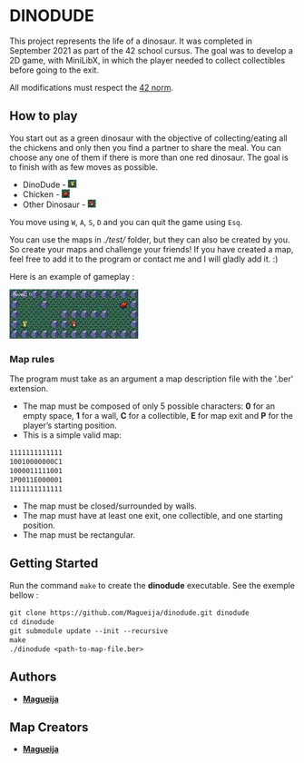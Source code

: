 # DINODUDE

This project represents the life of a dinosaur. It was completed in September 2021 as part of the 42 school cursus. The goal was to develop a 2D game, with MiniLibX, in which the player needed to collect collectibles before going to the exit.

All modifications must respect the [42 norm](https://github.com/42School/norminette/blob/master/pdf/en.norm.pdf).

## How to play

You start out as a green dinosaur with the objective of collecting/eating all the chickens and only then you find a partner to share the meal. You can choose any one of them if there is more than one red dinosaur. The goal is to finish with as few moves as possible.

  - DinoDude - <img alt="DinoDude" width="3%" src="https://github.com/Magueija/dinodude/blob/main/sprite/dino_right.png" />
  - Chicken - <img alt="Chicken" width="3%" src="https://github.com/Magueija/dinodude/blob/main/sprite/chicken.png" />
  - Other Dinosaur - <img alt="Other Dinosaur" width="3%" src="https://github.com/Magueija/dinodude/blob/main/sprite/dino_girl.png" />

You move using `W`, `A`, `S`, `D` and you can quit the game using `Esq`.

You can use the maps in *./test/* folder, but they can also be created by you. So create your maps and challenge your friends!
If you have created a map, feel free to add it to the program or contact me and I will gladly add it. :)

Here is an example of gameplay :
<div>
  <img alt="Gameplay" width="45%" src="https://github.com/Magueija/dinodude/blob/main/gameplay/dinodude_gameplay.gif?raw=true" />
</div>

### Map rules

The program must take as an argument a map description file with the '.ber' extension.
  - The map must be composed of only 5 possible characters: **0** for an empty space, **1** for a wall, **C** for a collectible, **E** for map exit and **P** for the player’s starting position.
  - This is a simple valid map:
```
1111111111111
10010000000C1
1000011111001
1P0011E000001
1111111111111
```
  - The map must be closed/surrounded by walls.
  - The map must have at least one exit, one collectible, and one starting position.
  - The map must be rectangular.

## Getting Started

Run the command `make` to create the **dinodude** executable. See the exemple bellow :
```
git clone https://github.com/Magueija/dinodude.git dinodude
cd dinodude
git submodule update --init --recursive
make
./dinodude <path-to-map-file.ber>
```

## Authors

  - **[Magueija](https://github.com/Magueija)**

## Map Creators

  - **[Magueija](https://github.com/Magueija)**
